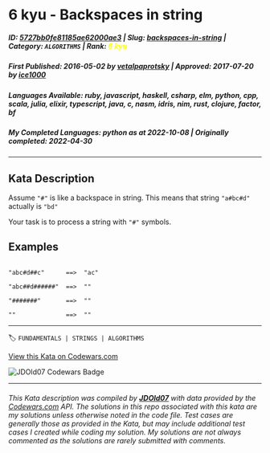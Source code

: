 # 6 kyu - Backspaces in string

##### **ID**: [5727bb0fe81185ae62000ae3](https://www.codewars.com/kata/5727bb0fe81185ae62000ae3) | **Slug**: [backspaces-in-string](https://www.codewars.com/kata/5727bb0fe81185ae62000ae3) | **Category**: `ALGORITHMS` | **Rank**: <span style="color:yellow">6 kyu</span>

##### **First Published**: 2016-05-02 ***by*** [vetalpaprotsky](https://www.codewars.com/users/vetalpaprotsky) | **Approved**: 2017-07-20 ***by*** [ice1000](https://www.codewars.com/users/ice1000)

##### **Languages Available**: ruby, javascript, haskell, csharp, elm, python, cpp, scala, julia, elixir, typescript, java, c, nasm, idris, nim, rust, clojure, factor, bf

##### **My Completed Languages**: python ***as at*** 2022-10-08 | **Originally completed**: 2022-04-30

---

## Kata Description


Assume `"#"` is like a backspace in string. This means that string `"a#bc#d"` actually is `"bd"`



Your task is to process a string with `"#"` symbols.





## Examples



```

"abc#d##c"      ==>  "ac"

"abc##d######"  ==>  ""

"#######"       ==>  ""

""              ==>  ""

```

---


🏷 `FUNDAMENTALS | STRINGS | ALGORITHMS`


[View this Kata on Codewars.com](https://www.codewars.com/kata/5727bb0fe81185ae62000ae3)

![](https://www.codewars.com/users/jdold07/badges/large "JDOld07 Codewars Badge")

---

###### *This Kata description was compiled by [**JDOld07**](https://tpstech.dev) with data provided by the [Codewars.com](https://www.codewars.com) API.  The solutions in this repo associated with this kata are my solutions unless otherwise noted in the code file.  Test cases are generally those as provided in the Kata, but may include additional test cases I created while coding my solution.  My solutions are not always commented as the solutions are rarely submitted with comments.*
